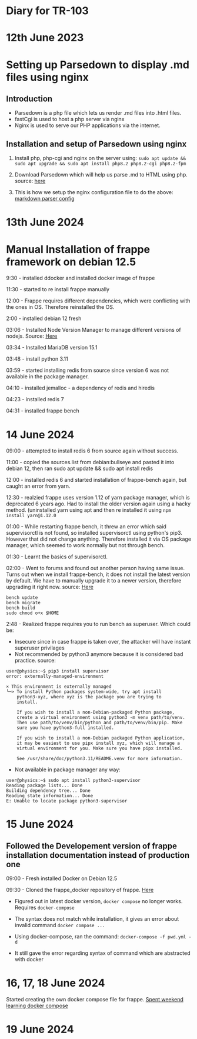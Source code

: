 # Diary for TR-103

# 12th June 2023
# Setting up Parsedown to display .md files using nginx

## Introduction
- Parsedown is a php file which lets us render .md files into .html files.
- fastCgi is used to host a php server via nginx
- Nginx is used to serve our PHP applications via the internet.


## Installation and setup of Parsedown using nginx


1. Install php, php-cgi and nginx on the server using:
`sudo apt update && sudo apt upgrade && sudo apt install php8.2 php8.2-cgi php8.2-fpm`

1. Download Parsedown which will help us parse .md to HTML using php. source: [here](https://github.com/erusev/parsedown)

1. This is how we setup the nginx configuration file to do the above: [markdown parser config](/Parser.conf)


# 13th June 2024
# Manual Installation of frappe framework on debian 12.5

9:30 - installed ddocker and installed docker image of frappe

11:30 - started to re install frappe manually

12:00 - Frappe requires different dependencies, which were conflicting with the ones in OS. Therefore reinstalled the OS.

2:00 - installed debian 12 fresh

03:06 - Installed Node Version Manager to manage different versions of nodejs. Source: [Here](https://github.com/nvm-sh/nvm?tab=readme-ov-file#git-install)

03:34 - Installed MariaDB version 15.1

03:48 - install python 3.11

03:59 - started installing redis from source since version 6 was not available in the package manager.

04:10 - installed jemalloc - a dependency of redis and hiredis

04:23 - installed redis 7

04:31 - installed frappe bench

# 14 June 2024

09:00 - attempted to install redis 6 from source again without success.

11:00 - copied the sources.list from debian:bullseye and pasted it into debian 12, then ran sudo apt update && sudo apt install redis

12:00 - installed redis 6 and started installation of frappe-bench again, but caught an error from yarn.

12:30 - realzied frappe uses version 1.12 of yarn package manager, which is deprecated 6 years ago. Had to install the older version again using a hacky method. (uninstalled yarn using apt and then re installed it using `npm install yarn@1.12.0`

01:00 - While restarting frappe bench, it threw an error which said supervisorctl is not found, so installed supervisorctl using python's pip3. However that did not change anything. Therefore installed it via OS package manager, which seemed to work normally but not through bench.

01:30 - Learnt the basics of supervisorctl.

02:00 - Went to forums and found out another person having same issue. Turns out when we install frappe-bench, it does not install the latest version by default. We have to manually upgrade it to a newer version, therefore upgrading it right now.
source: [Here](https://discuss.frappe.io/t/bench-restart-error-sub-process/103874/9)
```
bench update
bench migrate
bench build
sudo chmod o+x $HOME
```

2:48 - Realized frappe requires you to run bench as superuser. Which could be:
 - Insecure since in case frappe is taken over, the attacker will have instant superuser privilages
 - Not recommended by python3 anymore because it is considered bad practice. source:


```
user@physics:~$ pip3 install supervisor
error: externally-managed-environment

× This environment is externally managed
╰─> To install Python packages system-wide, try apt install
    python3-xyz, where xyz is the package you are trying to
    install.
    
    If you wish to install a non-Debian-packaged Python package,
    create a virtual environment using python3 -m venv path/to/venv.
    Then use path/to/venv/bin/python and path/to/venv/bin/pip. Make
    sure you have python3-full installed.
    
    If you wish to install a non-Debian packaged Python application,
    it may be easiest to use pipx install xyz, which will manage a
    virtual environment for you. Make sure you have pipx installed.
    
    See /usr/share/doc/python3.11/README.venv for more information.
```


 - Not available in package manager any way:


```
user@physics:~$ sudo apt install python3-supervisor
Reading package lists... Done
Building dependency tree... Done
Reading state information... Done
E: Unable to locate package python3-supervisor
```


# 15 June 2024

## Followed the Developement version of frappe installation documentation instead of production one

09:00 - Fresh installed Docker on Debian 12.5

09:30 - Cloned the frappe_docker repository of frappe. [Here](https://github.com/frappe/frappe_docker/)

 - Figured out in latest docker version, `docker compose` no longer works. Requires `docker-compose`

 - The syntax does not match while installation, it gives an error about invalid command `docker compose ...`

 - Using docker-compose, ran the command: `docker-compose -f pwd.yml -d`

 - It still gave the error regarding syntax of command which are abstracted with docker 



# 16, 17, 18 June 2024

Started creating the own docker compose file for frappe. [Spent weekend learning docker compose](https://docs.docker.com/compose/gettingstarted/)


# 19 June 2024

